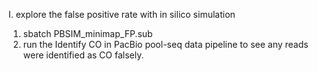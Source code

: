 I. explore the false positive rate with in silico simulation
1. sbatch PBSIM_minimap_FP.sub
2. run the Identify CO in PacBio pool-seq data pipeline to see any reads were identified as CO falsely.
